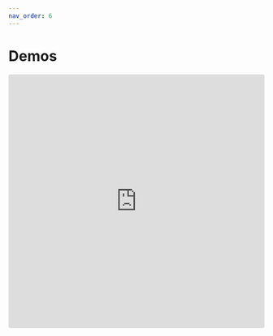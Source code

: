 ```yaml
---
nav_order: 6
---
```


# Demos

<iframe src="https://codesandbox.io/embed/wq21xzl2kk?autoresize=1&fontsize=13&hidenavigation=1&module=%2FApp.vue&moduleview=1&view=editor" style="width:100%; height:500px; border:0; border-radius: 4px; overflow:hidden;" sandbox="allow-modals allow-forms allow-popups allow-scripts allow-same-origin"></iframe>